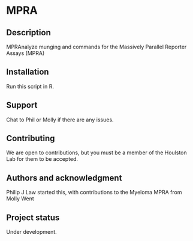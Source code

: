 # MPRA

## Description
MPRAnalyze munging and commands for the Massively Parallel Reporter Assays (MPRA)

## Installation
Run this script in R.

## Support
Chat to Phil or Molly if there are any issues.

## Contributing
We are open to contributions, but you must be a member of the Houlston Lab for them to be accepted.

## Authors and acknowledgment
Philip J Law started this, with contributions to the Myeloma MPRA from Molly Went

## Project status
Under development.
